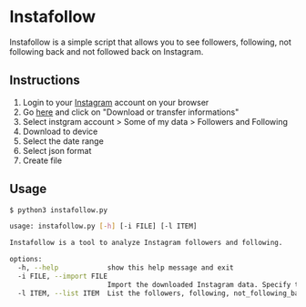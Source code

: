 # Instafollow
Instafollow is a simple script that allows you to see followers, following, not following back and not followed back on Instagram.

## Instructions
1. Login to your [Instagram](https://www.instagram.com/) account on your browser
2. Go [here](https://accountscenter.instagram.com/info_and_permissions/dyi/) and click on "Download or transfer informations"
3. Select instgram account > Some of my data > Followers and Following
4. Download to device
5. Select the date range
6. Select json format
7. Create file

## Usage
```bash
$ python3 instafollow.py

usage: instafollow.py [-h] [-i FILE] [-l ITEM]

Instafollow is a tool to analyze Instagram followers and following.

options:
  -h, --help            show this help message and exit
  -i FILE, --import FILE
                        Import the downloaded Instagram data. Specify the zip file.
  -l ITEM, --list ITEM  List the followers, following, not_following_back, or not_followed_back.

